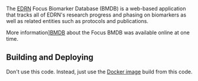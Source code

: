 The [EDRN][EDRN] Focus Biomarker Database (BMDB) is a web-based application that tracks all of EDRN's research progress and phasing on biomarkers as well as related entities such as protocols and publications.

More information][BMDB] about the Focus BMDB was available online at one time.


## Building and Deploying

Don't use this code. Instead, just use the [Docker image] build from this code.


[EDRN]: http://edrn.nci.nih.gov/
[BMDB]: https://cancer.jpl.nasa.gov/documents/applications/biomarker-database
[docker image]: https://hub.docker.com/repository/docker/nutjob4life/ancient-bmdb
